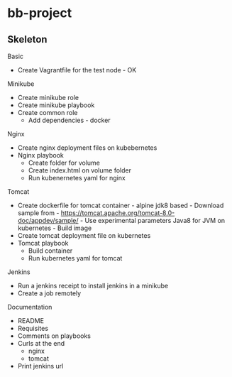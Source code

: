 # bb-project
## Skeleton
Basic
 - Create Vagrantfile for the test node - OK

 Minikube
 - Create minikube role
 - Create minikube playbook
 - Create common role
    - Add dependencies -  docker

 Nginx   
 - Create nginx deployment files on kubebernetes
 - Nginx playbook
    - Create folder for volume
    - Create index.html on volume folder
    - Run kubenernetes yaml for nginx

Tomcat
  - Create dockerfile for tomcat container
        - alpine jdk8 based
        - Download sample from - https://tomcat.apache.org/tomcat-8.0-doc/appdev/sample/
        - Use experimental parameters Java8 for JVM on kubernetes
        - Build image
  - Create tomcat deployment file on kubernetes
  - Tomcat playbook
    - Build container
    - Run kubernetes yaml for tomcat

Jenkins
   - Run a jenkins receipt to install jenkins in a minikube
   - Create a job remotely

Documentation
  - README
  - Requisites
  - Comments on playbooks
  - Curls at the end
    - nginx
    - tomcat
  - Print jenkins url
